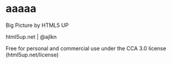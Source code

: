 # aaaaa

Big Picture by HTML5 UP

html5up.net | @ajlkn

Free for personal and commercial use under the CCA 3.0 license (html5up.net/license)
